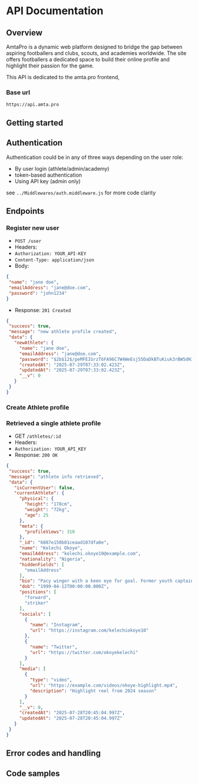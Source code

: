 # API Documentation

## Overview

AmtaPro is a dynamic web platform designed to bridge the gap between aspiring footballers and clubs, scouts, and academies worldwide. The site offers footballers a dedicated space to build their online profile and highlight their passion for the game.

This API is dedicated to the amta.pro frontend, 

### Base url 
`https://api.amta.pro`

## Getting started

## Authentication

Authentication could be in any of three ways depending on the user role:
- By user login (athlete/admin/academy) 
- token-based authentication
- Using API key (admin only)

see `../Middlewares/auth.middleware.js` for more code clarity


## Endpoints



### Register new user

- `POST /user`
- Headers:
- `Authorization: YOUR_API-KEY`
- `Content-Type: application/json`
- Body:
 ``` json
 {
  "name": "jane doe",
  "emailAddress": "jane@doe.com",
  "password": "john1234"
}
```
- Response:
  `201 Created`
 ``` json
 {
  "success": true,
  "message": "new athlete profile created",
  "data": {
    "newAthlete": {
      "name": "jane doe",
      "emailAddress": "jane@doe.com",
      "password": "$2b$12$/peMFEIGrzT6FA96C7W4WeEsj55DaDkBTuKiuk3rBW5dH3NygByaO",
      "createdAt": "2025-07-29T07:33:02.423Z",
      "updatedAt": "2025-07-29T07:33:02.423Z",
      "__v": 0
    }
  }
}
```

### Create Athlete profile


### Retrieved a single athlete profile

- GET `/athletes/:id`
- Headers:
- `Authorization: YOUR_API_KEY`
- Response:
 `200 OK`
 ```json
{
  "success": true,
  "message": "athlete info retrieved",
  "data": {
    "isCurrentUser": false,
    "currentAthlete": {
      "physical": {
        "height": "178cm",
        "weight": "72kg",
        "age": 25
      },
      "meta": {
        "profileViews": 310
      },
      "_id": "6887e150b01ceaad107dfa0e",
      "name": "Kelechi Okoye",
      "emailAddress": "kelechi.okoye10@example.com",
      "nationality": "Nigeria",
      "hiddenFields": [
        "emailAddress"
      ],
      "bio": "Pacy winger with a keen eye for goal. Former youth captain at Enyimba FC.",
      "dob": "1999-04-12T00:00:00.000Z",
      "positions": [
        "forward",
        "striker"
      ],
      "socials": [
        {
          "name": "Instagram",
          "url": "https://instagram.com/kelechiokoye10"
        },
        {
          "name": "Twitter",
          "url": "https://twitter.com/okoyekelechi"
        }
      ],
      "media": [
        {
          "type": "video",
          "url": "https://example.com/videos/okoye-highlight.mp4",
          "description": "Highlight reel from 2024 season"
        }
      ],
      "__v": 0,
      "createdAt": "2025-07-28T20:45:04.997Z",
      "updatedAt": "2025-07-28T20:45:04.997Z"
    }
  }
}
```

## Error codes and handling

## Code samples